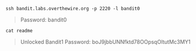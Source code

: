 `ssh bandit.labs.overthewire.org -p 2220 -l bandit0`

>Password: bandit0 

`cat readme`

>Unlocked Bandit1 Password: boJ9jbbUNNfktd78OOpsqOltutMc3MY1
